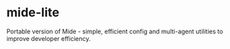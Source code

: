 # mide-lite
Portable version of Mide - simple, efficient config and multi-agent utilities to improve developer efficiency.
